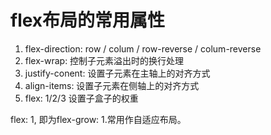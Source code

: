 # flex布局的常用属性

1. flex-direction:   row / colum / row-reverse / colum-reverse
2. flex-wrap:  控制子元素溢出时的换行处理
3.  justify-conent:  设置子元素在主轴上的对齐方式
4. align-items:  设置子元素在侧轴上的对齐方式
5. flex:  1/2/3   设置子盒子的权重

flex:  1, 即为flex-grow:  1.常用作自适应布局。